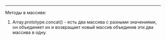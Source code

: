 

---

Методы в массиве: 
1. Array.prototype.concat() - есть два массива с разными значениями, он объединяет их и возвращает новый массив объединив эти два массива в одну. 